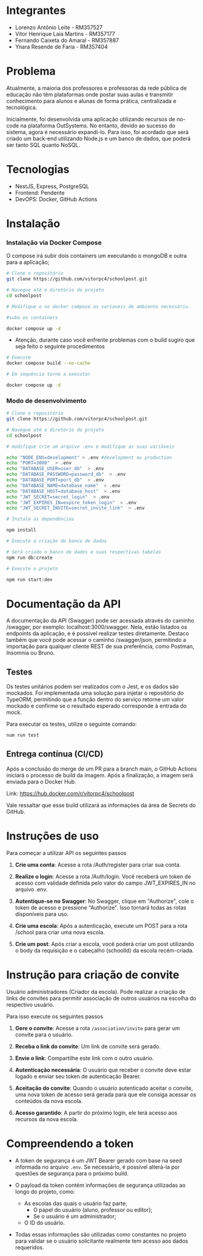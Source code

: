 # Integrantes

- Lorenzo Antônio Leite - RM357527
- Vitor Henrique Laia Martins - RM357177
- Fernando Caixeta do Amaral - RM357887
- Ynara Resende de Faria - RM357404

# Problema

Atualmente, a maioria dos professores e professoras da rede pública de
educação não têm plataformas onde postar suas aulas e transmitir conhecimento
para alunos e alunas de forma prática, centralizada e tecnológica.

Inicialmente, foi desenvolvida uma aplicação utilizando recursos de no-code na plataforma OutSystems. No entanto, devido ao sucesso do sistema, agora é necessário expandi-lo. Para isso, foi acordado que será criado um back-end utilizando Node.js e um banco de dados, que poderá ser tanto SQL quanto NoSQL.

# Tecnologias

- NestJS, Express, PostgreSQL
- Frontend: Pendente
- DevOPS: Docker, GitHub Actions

# Instalação

### Instalação via Docker Compose

O compose irá subir dois containers um executando o mongoDB e outra para a aplicação;

```bash
# Clone o repositório
git clone https://github.com/vitorpc4/schoolpost.git

# Navegue até o diretório do projeto
cd schoolpost

# Modifique o no docker compose as variaveis de ambiente necessário.

#suba os containers

docker compose up -d
```

- Atenção, durante caso você enfrente problemas com o build sugiro que seja feito o seguinte procedimentos

```bash
# Execute
docker compose build --no-cache

# Em sequência torne a executar

docker compose up -d
```

### Modo de desenvolvimento

```bash
# Clone o repositório
git clone https://github.com/vitorpc4/schoolpost.git

# Navegue até o diretório do projeto
cd schoolpost

# modifique crie um arquivo .env e modifique as suas variáveis

echo "NODE_ENV=development" > .env #development ou production
echo "PORT=3000"  > .env
echo "DATABASE_USER=user_db"  > .env
echo "DATABASE_PASSWORD=password_db"  > .env
echo "DATABASE_PORT=port_db"  > .env
echo "DATABASE_NAME=database_name"  > .env
echo "DATABASE_HOST=database_host"  > .env
echo "JWT_SECRET=secret_login"  > .env
echo "JWT_EXPIRES_IN=expire_token_login"  > .env
echo "JWT_SECRET_INVITE=secret_invite_link"  > .env

# Instale as dependências

npm install

# Execute a criação do banco de dados

# Será criado o banco de dados e suas respectivas tabelas
npm run db:create

# Execute o projeto

npm run start:dev
```

# Documentação da API

A documentação da API (Swagger) pode ser acessada através do caminho /swagger, por exemplo: localhost:3000/swagger. Nela, estão listados os endpoints da aplicação, e é possível realizar testes diretamente. Destaco também que você pode acessar o caminho /swagger/json, permitindo a importação para qualquer cliente REST de sua preferência, como Postman, Insomnia ou Bruno.

## Testes

Os testes unitários podem ser realizados com o Jest, e os dados são mockados. Foi implementada uma solução para injetar o repositório do TypeORM, permitindo que a função dentro do serviço retorne um valor mockado e confirme se o resultado esperado corresponde à entrada do mock.

Para executar os testes, utilize o seguinte comando:

```bash
num run test
```

## Entrega contínua (CI/CD)

Após a conclusão do merge de um PR para a branch main, o GitHub Actions iniciará o processo de build da imagem. Após a finalização, a imagem será enviada para o Docker Hub.

Link: https://hub.docker.com/r/vitorpc4/schoolpost

Vale ressaltar que esse build utilizará as informações da área de Secrets do GitHub.

# Instruções de uso

Para começar a utilizar API os seguintes passos

1. **Crie uma conta**: Acesse a rota /Auth/register para criar sua conta.

2. **Realize o login**: Acesse a rota /Auth/login. Você receberá um token de acesso com validade definida pelo valor do campo JWT_EXPIRES_IN no arquivo .env.

3. **Autentique-se no Swagger**: No Swagger, clique em "Authorize", cole o token de acesso e pressione "Authorize". Isso tornará todas as rotas disponíveis para uso.

4. **Crie uma escola**: Após a autenticação, execute um POST para a rota /school para criar uma nova escola.

5. **Crie um post**: Após criar a escola, você poderá criar um post utilizando o body da requisição e o cabeçalho (schoolId) da escola recém-criada.

# Instrução para criação de convite

Usuário administradores (Criador da escola). Pode realizar a criação de links de convites para permitir associação de outros usuários na escolha do respectivo usuário.

Para isso execute os seguintes passos

1. **Gere o convite**: Acesse a rota `/association/invite` para gerar um convite para o usuário.
2. **Receba o link do convite**: Um link de convite será gerado.

3. **Envie o link**: Compartilhe este link com o outro usuário.

4. **Autenticação necessária**: O usuário que receber o convite deve estar logado e enviar seu token de autenticação Bearer.

5. **Aceitação do convite**: Quando o usuário autenticado aceitar o convite, uma nova token de acesso será gerada para que ele consiga acessar os conteúdos da nova escola.

6. **Acesso garantido**: A partir do próximo login, ele terá acesso aos recursos da nova escola.

# Compreendendo a token

- A token de segurança é um JWT Bearer gerado com base na seed informada no arquivo `.env`. Se necessário, é possível alterá-la por questões de segurança para o próximo build.
- O payload da token contém informações de segurança utilizadas ao longo do projeto, como:

  - As escolas das quais o usuário faz parte;
    - O papel do usuário (aluno, professor ou editor);
    - Se o usuário é um administrador;
  - O ID do usuário.

- Todas essas informações são utilizadas como constantes no projeto para validar se o usuário solicitante realmente tem acesso aos dados requeridos.
